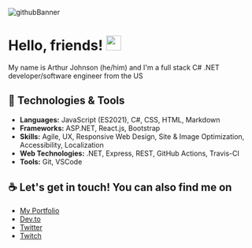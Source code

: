 
![githubBanner](https://user-images.githubusercontent.com/48981108/138737163-e13d87e8-fd31-4666-bb90-ce35d64284fb.png)


# Hello, friends! <img src="https://raw.githubusercontent.com/MartinHeinz/MartinHeinz/master/wave.gif" width="30px">
My name is Arthur Johnson (he/him) and I'm a full stack C# .NET developer/software engineer from the US

## 🔧 Technologies & Tools
* **Languages:** JavaScript (ES2021), C#, CSS, HTML, Markdown
* **Frameworks:** ASP.NET, React.js, Bootstrap
* **Skills:** Agile, UX, Responsive Web Design, Site & Image Optimization, Accessibility, Localization
* **Web Technologies:** .NET, Express, REST, GitHub Actions, Travis-CI
* **Tools:** Git, VSCode

## ☕ Let's get in touch! You can also find me on

* [My Portfolio](https://moonkingarthur.github.io/portfolio/)
* [Dev.to](https://dev.to/moonkingarthur)
* [Twitter](https://twitter.com/@MoonKingArthur)
* [Twitch](https://twitch.com/MoonKingArthur)
<!--
**MoonKingArthur/MoonKingArthur** is a ✨ _special_ ✨ repository because its `README.md` (this file) appears on your GitHub profile.

Here are some ideas to get you started:

- 🔭 I’m currently working on ...
- 🌱 I’m currently learning ...
- 👯 I’m looking to collaborate on ...
- 🤔 I’m looking for help with ...
- 💬 Ask me about ...
- 📫 How to reach me: ...
- 😄 Pronouns: ...
- ⚡ Fun fact: ...
-->
